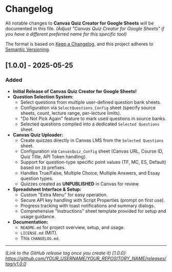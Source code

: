# Changelog

All notable changes to **Canvas Quiz Creator for Google Sheets** will be documented in this file. 
*(Adjust "Canvas Quiz Creator for Google Sheets" if you have a different preferred name for this specific tool)*

The format is based on [Keep a Changelog](https://keepachangelog.com/en/1.0.0/),
and this project adheres to [Semantic Versioning](https://semver.org/spec/v2.0.0.html).

## [1.0.0] - 2025-05-25

### Added

-   **Initial Release of Canvas Quiz Creator for Google Sheets!**
-   **Question Selection System:**
    -   Select questions from multiple user-defined question bank sheets.
    -   Configuration via `SelectQuestions_Config` sheet (specify source sheets, count, lecture range, per-lecture limits).
    -   "Do Not Pick Again" feature to mark used questions in source banks.
    -   Selected questions compiled into a dedicated `Selected Questions` sheet.
-   **Canvas Quiz Uploader:**
    -   Create quizzes directly in Canvas LMS from the `Selected Questions` sheet.
    *   Configuration via `CanvasQuiz_Config` sheet (Canvas URL, Course ID, Quiz Title, API Token handling).
    -   Support for question-type specific point values (TF, MC, ES, Default) based on `ID` prefixes.
    -   Handles True/False, Multiple Choice, Multiple Answers, and Essay question types.
    -   Quizzes created as **UNPUBLISHED** in Canvas for review.
-   **Spreadsheet Interface & Setup:**
    -   Custom "Extra Menu" for easy operation.
    -   Secure API key handling with Script Properties (prompt on first use).
    -   Progress tracking with toast notifications and summary dialogs.
    -   Comprehensive "Instructions" sheet template provided for setup and usage guidance.
-   **Documentation:**
    -   `README.md` for project overview, setup, and usage.
    -   `LICENSE.md` (MIT).
    -   This `CHANGELOG.md`.

---
*(Link to the GitHub release tag once you create it)*
*[1.0.0]: https://github.com/YOUR_USERNAME/YOUR_REPOSITORY_NAME/releases/tag/v1.0.0*
